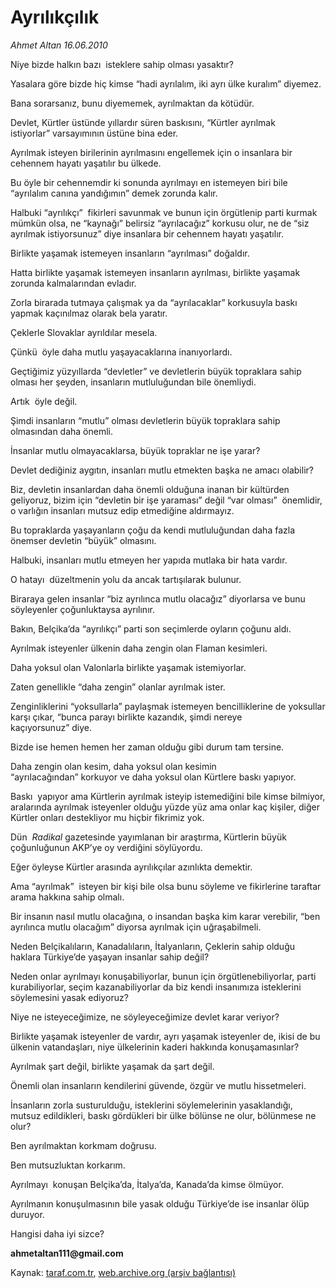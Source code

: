 # Ayrılıkçılık 

*Ahmet Altan 16.06.2010*

<div class="yazi">
<p>Niye bizde halkın bazı  isteklere sahip olması yasaktır?</p>
<p>Yasalara göre bizde hiç kimse “hadi ayrılalım, iki ayrı ülke kuralım” diyemez.</p>
<p>Bana sorarsanız, bunu diyememek, ayrılmaktan da kötüdür.</p>
<p>Devlet, Kürtler üstünde yıllardır süren baskısını, “Kürtler ayrılmak istiyorlar” varsayımının üstüne bina eder.</p>
<p>Ayrılmak isteyen birilerinin ayrılmasını engellemek için o insanlara bir cehennem hayatı yaşatılır bu ülkede.</p>
<p>Bu öyle bir cehennemdir ki sonunda ayrılmayı en istemeyen biri bile “ayrılalım canına yandığımın” demek zorunda kalır.</p>
<p>Halbuki “ayrılıkçı”  fikirleri savunmak ve bunun için örgütlenip parti kurmak mümkün olsa, ne “kaynağı” belirsiz “ayrılacağız” korkusu olur, ne de “siz ayrılmak istiyorsunuz” diye insanlara bir cehennem hayatı yaşatılır.</p>
<p>Birlikte yaşamak istemeyen insanların “ayrılması” doğaldır.</p>
<p>Hatta birlikte yaşamak istemeyen insanların ayrılması, birlikte yaşamak zorunda kalmalarından evladır.</p>
<p>Zorla birarada tutmaya çalışmak ya da “ayrılacaklar” korkusuyla baskı yapmak kaçınılmaz olarak bela yaratır.</p>
<p>Çeklerle Slovaklar ayrıldılar mesela.</p>
<p>Çünkü  öyle daha mutlu yaşayacaklarına inanıyorlardı.</p>
<p>Geçtiğimiz yüzyıllarda “devletler” ve devletlerin büyük topraklara sahip olması her şeyden, insanların mutluluğundan bile önemliydi.</p>
<p>Artık  öyle değil.</p>
<p>Şimdi insanların “mutlu” olması devletlerin büyük topraklara sahip olmasından daha önemli.</p>
<p>İnsanlar mutlu olmayacaklarsa, büyük topraklar ne işe yarar?</p>
<p>Devlet dediğiniz aygıtın, insanları mutlu etmekten başka ne amacı olabilir?</p>
<p>Biz, devletin insanlardan daha önemli olduğuna inanan bir kültürden geliyoruz, bizim için “devletin bir işe yaraması” değil “var olması”  önemlidir, o varlığın insanları mutsuz edip etmediğine aldırmayız.</p>
<p>Bu topraklarda yaşayanların çoğu da kendi mutluluğundan daha fazla önemser devletin “büyük” olmasını.</p>
<p>Halbuki, insanları mutlu etmeyen her yapıda mutlaka bir hata vardır.</p>
<p>O hatayı  düzeltmenin yolu da ancak tartışılarak bulunur.</p>
<p>Biraraya gelen insanlar “biz ayrılınca mutlu olacağız” diyorlarsa ve bunu söyleyenler çoğunluktaysa ayrılınır.</p>
<p>Bakın, Belçika’da “ayrılıkçı” parti son seçimlerde oyların çoğunu aldı.</p>
<p>Ayrılmak isteyenler ülkenin daha zengin olan Flaman kesimleri.</p>
<p>Daha yoksul olan Valonlarla birlikte yaşamak istemiyorlar.</p>
<p>Zaten genellikle “daha zengin” olanlar ayrılmak ister.</p>
<p>Zenginliklerini “yoksullarla” paylaşmak istemeyen bencilliklerine de yoksullar karşı çıkar, “bunca parayı birlikte kazandık, şimdi nereye kaçıyorsunuz” diye.</p>
<p>Bizde ise hemen hemen her zaman olduğu gibi durum tam tersine.</p>
<p>Daha zengin olan kesim, daha yoksul olan kesimin “ayrılacağından” korkuyor ve daha yoksul olan Kürtlere baskı yapıyor.</p>
<p>Baskı  yapıyor ama Kürtlerin ayrılmak isteyip istemediğini bile kimse bilmiyor, aralarında ayrılmak isteyenler olduğu yüzde yüz ama onlar kaç kişiler, diğer Kürtler onları destekliyor mu hiçbir fikrimiz yok.</p>
<p>Dün <i> Radikal</i> gazetesinde yayımlanan bir araştırma, Kürtlerin büyük çoğunluğunun AKP’ye oy verdiğini söylüyordu.</p>
<p>Eğer öyleyse Kürtler arasında ayrılıkçılar azınlıkta demektir.</p>
<p>Ama “ayrılmak”  isteyen bir kişi bile olsa bunu söyleme ve fikirlerine taraftar arama hakkına sahip olmalı.</p>
<p>Bir insanın nasıl mutlu olacağına, o insandan başka kim karar verebilir, “ben ayrılınca mutlu olacağım” diyorsa ayrılmak için uğraşabilmeli.</p>
<p>Neden Belçikalıların, Kanadalıların, İtalyanların, Çeklerin sahip olduğu haklara Türkiye’de yaşayan insanlar sahip değil?</p>
<p>Neden onlar ayrılmayı konuşabiliyorlar, bunun için örgütlenebiliyorlar, parti kurabiliyorlar, seçim kazanabiliyorlar da biz kendi insanımıza isteklerini söylemesini yasak ediyoruz?</p>
<p>Niye ne isteyeceğimize, ne söyleyeceğimize devlet karar veriyor?</p>
<p>Birlikte yaşamak isteyenler de vardır, ayrı yaşamak isteyenler de, ikisi de bu ülkenin vatandaşları, niye ülkelerinin kaderi hakkında konuşamasınlar?</p>
<p>Ayrılmak şart değil, birlikte yaşamak da şart değil.</p>
<p>Önemli olan insanların kendilerini güvende, özgür ve mutlu hissetmeleri.</p>
<p>İnsanların zorla susturulduğu, isteklerini söylemelerinin yasaklandığı, mutsuz edildikleri, baskı gördükleri bir ülke bölünse ne olur, bölünmese ne olur?</p>
<p>Ben ayrılmaktan korkmam doğrusu.</p>
<p>Ben mutsuzluktan korkarım.</p>
<p>Ayrılmayı  konuşan Belçika’da, İtalya’da, Kanada’da kimse ölmüyor.</p>
<p>Ayrılmanın konuşulmasının bile yasak olduğu Türkiye’de ise insanlar ölüp duruyor.</p>
<p>Hangisi daha iyi sizce?</p>
<p><b>ahmetaltan111@gmail.com</b></p></div>

Kaynak: [taraf.com.tr](http://www.taraf.com.tr:80/ahmet-altan/makale-ayrilikcilik.htm), [web.archive.org (arşiv bağlantısı)](http://web.archive.org/web/20100619062839/http://www.taraf.com.tr:80/ahmet-altan/makale-ayrilikcilik.htm)
